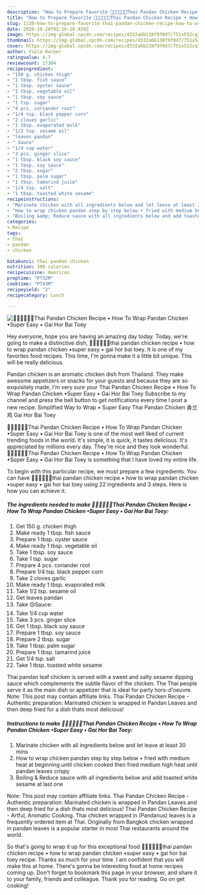 ```yaml
---
description: "How to Prepare Favorite 🧑🏽‍🍳🧑🏼‍🍳Thai Pandan Chicken Recipe • How To Wrap Pandan Chicken •Super Easy • Gai Hor Bai Toey"
title: "How to Prepare Favorite 🧑🏽‍🍳🧑🏼‍🍳Thai Pandan Chicken Recipe • How To Wrap Pandan Chicken •Super Easy • Gai Hor Bai Toey"
slug: 1130-how-to-prepare-favorite-thai-pandan-chicken-recipe-how-to-wrap-pandan-chicken-super-easy-gai-hor-bai-toey
date: 2020-10-20T02:16:18.028Z
image: https://img-global.cpcdn.com/recipes/d332a6b138f9f0d7/751x532cq70/🧑🏽🍳🧑🏼🍳thai-pandan-chicken-recipe-•-how-to-wrap-pandan-chicken-•super-easy-•-gai-hor-bai-toey-recipe-main-photo.jpg
thumbnail: https://img-global.cpcdn.com/recipes/d332a6b138f9f0d7/751x532cq70/🧑🏽🍳🧑🏼🍳thai-pandan-chicken-recipe-•-how-to-wrap-pandan-chicken-•super-easy-•-gai-hor-bai-toey-recipe-main-photo.jpg
cover: https://img-global.cpcdn.com/recipes/d332a6b138f9f0d7/751x532cq70/🧑🏽🍳🧑🏼🍳thai-pandan-chicken-recipe-•-how-to-wrap-pandan-chicken-•super-easy-•-gai-hor-bai-toey-recipe-main-photo.jpg
author: Viola Harper
ratingvalue: 4.7
reviewcount: 17304
recipeingredient:
- "150 g. chicken thigh"
- "1 tbsp. fish sauce"
- "1 tbsp. oyster sauce"
- "1 tbsp. vegetable oil"
- "1 tbsp. soy sauce"
- "1 tsp. sugar"
- "4 pcs. coriander root"
- "1/4 tsp. black pepper corn"
- "2 cloves garlic"
- "1 tbsp. evaporated milk"
- "1/2 tsp. sesame oil"
- "leaves pandan"
- " Sauce"
- "1/4 cup water"
- "3 pcs. ginger slice"
- "1 tbsp. black soy sauce"
- "1 tbsp. soy sauce"
- "2 tbsp. sugar"
- "1 tbsp. palm sugar"
- "1 tbsp. tamarind juice"
- "1/4 tsp. salt"
- "1 tbsp. toasted white sesame"
recipeinstructions:
- "Marinate chicken with all ingredients below and let leave at least 30 mins"
- "How to wrap chicken pandan step by step below • fried with medium heat at beginning until chicken cooked then fried medium high heat until pandan leaves crispy"
- "Boiling &amp; Reduce sauce with all ingredients below and add toasted white sesame at last one"
categories:
- Recipe
tags:
- thai
- pandan
- chicken

katakunci: thai pandan chicken 
nutrition: 300 calories
recipecuisine: American
preptime: "PT32M"
cooktime: "PT43M"
recipeyield: "2"
recipecategory: Lunch

---
```



![🧑🏽‍🍳🧑🏼‍🍳Thai Pandan Chicken Recipe • How To Wrap Pandan Chicken •Super Easy • Gai Hor Bai Toey](https://img-global.cpcdn.com/recipes/d332a6b138f9f0d7/751x532cq70/🧑🏽🍳🧑🏼🍳thai-pandan-chicken-recipe-•-how-to-wrap-pandan-chicken-•super-easy-•-gai-hor-bai-toey-recipe-main-photo.jpg)

Hey everyone, hope you are having an amazing day today. Today, we're going to make a distinctive dish, 🧑🏽‍🍳🧑🏼‍🍳thai pandan chicken recipe • how to wrap pandan chicken •super easy • gai hor bai toey. It is one of my favorites food recipes. This time, I'm gonna make it a little bit unique. This will be really delicious.

Pandan chicken is an aromatic chicken dish from Thailand. They make awesome appetizers or snacks for your guests and because they are so exquisitely made, I&#39;m very sure your Thai Pandan Chicken Recipe • How To Wrap Pandan Chicken •Super Easy • Gai Hor Bai Toey Subscribe to my channel and press the bell button to get notifications every time I post a new recipe. Simplified Way to Wrap • Super Easy Thai Pandan Chicken 香兰鸡 Gai Hor Bai Toey

🧑🏽‍🍳🧑🏼‍🍳Thai Pandan Chicken Recipe • How To Wrap Pandan Chicken •Super Easy • Gai Hor Bai Toey is one of the most well liked of current trending foods in the world. It's simple, it is quick, it tastes delicious. It's appreciated by millions every day. They're nice and they look wonderful. 🧑🏽‍🍳🧑🏼‍🍳Thai Pandan Chicken Recipe • How To Wrap Pandan Chicken •Super Easy • Gai Hor Bai Toey is something that I have loved my entire life.


To begin with this particular recipe, we must prepare a few ingredients. You can have 🧑🏽‍🍳🧑🏼‍🍳thai pandan chicken recipe • how to wrap pandan chicken •super easy • gai hor bai toey using 22 ingredients and 3 steps. Here is how you can achieve it.

<!--inarticleads1-->

##### The ingredients needed to make 🧑🏽‍🍳🧑🏼‍🍳Thai Pandan Chicken Recipe • How To Wrap Pandan Chicken •Super Easy • Gai Hor Bai Toey:

1. Get 150 g. chicken thigh
1. Make ready 1 tbsp. fish sauce
1. Prepare 1 tbsp. oyster sauce
1. Make ready 1 tbsp. vegetable oil
1. Take 1 tbsp. soy sauce
1. Take 1 tsp. sugar
1. Prepare 4 pcs. coriander root
1. Prepare 1/4 tsp. black pepper corn
1. Take 2 cloves garlic
1. Make ready 1 tbsp. evaporated milk
1. Take 1/2 tsp. sesame oil
1. Get leaves pandan
1. Take  🟡Sauce:
1. Take 1/4 cup water
1. Take 3 pcs. ginger slice
1. Get 1 tbsp. black soy sauce
1. Prepare 1 tbsp. soy sauce
1. Prepare 2 tbsp. sugar
1. Take 1 tbsp. palm sugar
1. Prepare 1 tbsp. tamarind juice
1. Get 1/4 tsp. salt
1. Take 1 tbsp. toasted white sesame


Thai pandan leaf chicken is served with a sweet and salty sesame dipping sauce which complements the subtle flavor of the chicken. The Thai people serve it as the main dish or appetizer that is ideal for party hors-d&#39;oeuvre. Note: This post may contain affiliate links. Thai Pandan Chicken Recipe - Authentic preparation: Marinated chicken is wrapped in Pandan Leaves and then deep fried for a dish thats most delicious! 

<!--inarticleads2-->

##### Instructions to make 🧑🏽‍🍳🧑🏼‍🍳Thai Pandan Chicken Recipe • How To Wrap Pandan Chicken •Super Easy • Gai Hor Bai Toey:

1. Marinate chicken with all ingredients below and let leave at least 30 mins
1. How to wrap chicken pandan step by step below • fried with medium heat at beginning until chicken cooked then fried medium high heat until pandan leaves crispy
1. Boiling &amp; Reduce sauce with all ingredients below and add toasted white sesame at last one


Note: This post may contain affiliate links. Thai Pandan Chicken Recipe - Authentic preparation: Marinated chicken is wrapped in Pandan Leaves and then deep fried for a dish thats most delicious! Thai Pandan Chicken Recipe - Artful, Aromatic Cooking. Thai chicken wrapped in (Pandanus) leaves is a frequently ordered item at Thai. Originally from Bangkok chicken wrapped in pandan leaves is a popular starter in most Thai restaurants around the world. 

So that's going to wrap it up for this exceptional food 🧑🏽‍🍳🧑🏼‍🍳thai pandan chicken recipe • how to wrap pandan chicken •super easy • gai hor bai toey recipe. Thanks so much for your time. I am confident that you will make this at home. There's gonna be interesting food at home recipes coming up. Don't forget to bookmark this page in your browser, and share it to your family, friends and colleague. Thank you for reading. Go on get cooking!
